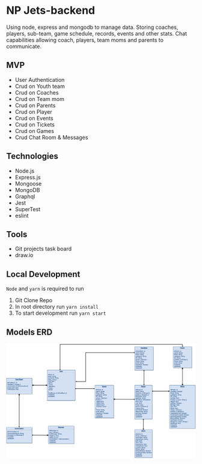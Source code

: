 # NP Jets-backend

Using node, express and mongodb to manage data. Storing coaches, players, sub-team, game schedule, records, events and other stats. Chat capabilities allowing coach, players, team moms and parents to communicate.

## MVP

-   User Authentication
-   Crud on Youth team
-   Crud on Coaches
-   Crud on Team mom
-   Crud on Parents
-   Crud on Player
-   Crud on Events
-   Crud on Tickets
-   Crud on Games
-   Crud Chat Room & Messages

## Technologies

-   Node.js
-   Express.js
-   Mongoose
-   MongoDB
-   Graphql
-   Jest
-   SuperTest
-   eslint

## Tools

-   Git projects task board
-   draw.io

## Local Development

`Node` and `yarn` is required to run

1. Git Clone Repo
1. In root directory run `yarn install`
1. To start development run `yarn start`

## Models ERD

![Alt text](/ERD.png 'Models with relations')
